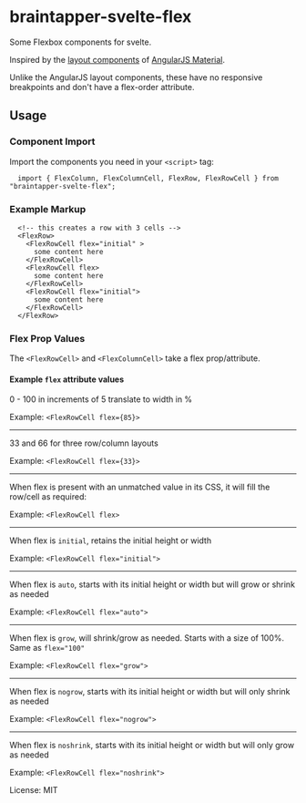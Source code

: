 # braintapper-svelte-flex

Some Flexbox components for svelte.

Inspired by the [layout components](https://material.angularjs.org/latest/layout/introduction) of [AngularJS Material](https://material.angularjs.org/). 

Unlike the AngularJS layout components, these have no responsive breakpoints and don't have a flex-order attribute.

## Usage


### Component Import

Import the components you need in your `<script>` tag:

```
  import { FlexColumn, FlexColumnCell, FlexRow, FlexRowCell } from "braintapper-svelte-flex";
```


### Example Markup

```
  <!-- this creates a row with 3 cells -->
  <FlexRow>
    <FlexRowCell flex="initial" >
      some content here
    </FlexRowCell>
    <FlexRowCell flex>
      some content here
    </FlexRowCell>
    <FlexRowCell flex="initial">
      some content here
    </FlexRowCell>
  </FlexRow>
```


### Flex Prop Values

The `<FlexRowCell>` and `<FlexColumnCell>` take a flex prop/attribute.


#### Example `flex` attribute values


0 - 100 in increments of 5 translate to width in %

Example: `<FlexRowCell flex={85}>`

---

33 and 66 for three row/column layouts

Example: `<FlexRowCell flex={33}>`

---

When flex is present with an unmatched value in its CSS, it will fill the row/cell as required:

Example: `<FlexRowCell flex>`

---

When flex is `initial`, retains the initial height or width

Example: `<FlexRowCell flex="initial">`

---

When flex is `auto`, starts with its initial height or width but will grow or shrink as needed

Example: `<FlexRowCell flex="auto">`

--- 

When flex is `grow`, will shrink/grow as needed. Starts with a size of 100%. Same as `flex="100"`

Example: `<FlexRowCell flex="grow">`

---

When flex is `nogrow`, starts with its initial height or width but will only shrink as needed

Example: `<FlexRowCell flex="nogrow">`

---

When flex is `noshrink`, starts with its initial height or width but will only grow as needed

Example: `<FlexRowCell flex="noshrink">`

License: MIT